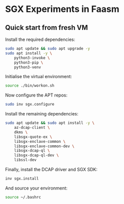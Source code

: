 # SGX Experiments in Faasm

## Quick start from fresh VM

Install the required dependencies:
```bash
sudo apt update && sudo apt upgrade -y
sudo apt install -y \
    python3-invoke \
    python3-pip \
    python3-venv
```

Initialise the virtual environment:
```bash
source ./bin/workon.sh
```

Now configure the APT repos:
```bash
sudo inv sgx.configure
```

Install the remaining dependencies:
```bash
sudo apt update && sudo apt install -y \
    az-dcap-client \
    dkms \
    libsgx-quote-ex \
    libsgx-enclave-common \
    libsgx-enclave-common-dev \
    libsgx-dcap-ql \
    libsgx-dcap-ql-dev \
    libssl-dev
```

Finally, install the DCAP driver and SGX SDK:
```bash
inv sgx.install
```

And source your environment:
```bash
source ~/.bashrc
```
